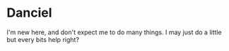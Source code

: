 # Danciel
I'm new here, and don't expect me to do many things. I may just do a little but every bits help right? 
